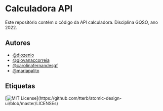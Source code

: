 
# Calculadora API

Este repositório contém o código da API calculadora. 
Disciplina GQSO, ano 2022.

## Autores

- [@diozenio](https://www.github.com/diozenio)
- [@giovanaccorreia](https://www.github.com/giovanaccorreia)
- [@carolinafernandesgf](https://www.github.com/carolinafernandesgf)
- [@mariapalito](https://www.github.com/mariapalito)

## Etiquetas

[![MIT License](https://img.shields.io/apm/l/atomic-design-ui.svg?)](https://github.com/tterb/atomic-design-ui/blob/master/LICENSEs)
